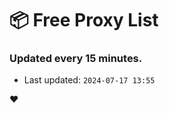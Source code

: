 # :package: Free Proxy List
### Updated every 15 minutes.

- Last updated: `2024-07-17 13:55`

:heart:
